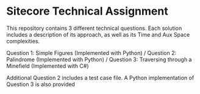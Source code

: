 <h1>Sitecore Technical Assignment </h1>

This repository contains 3 different technical questions. Each solution includes a description of its approach, as well as its Time and Aux Space complexities.

Question 1: Simple Figures (Implemented with Python)
/
Question 2: Palindrome (Implemented with Python)
/
Question 3: Traversing through a Minefield (Implemented with C#) 

Additional
Question 2 includes a test case file. 
A Python implementation of Question 3 is also provided
